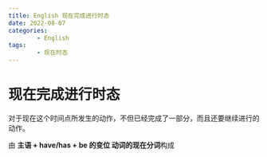 ```yaml
---
title: English 现在完成进行时态
date: 2022-08-07
categories:
        - English
tags:
        - 现在时态
---
```


# 现在完成进行时态

对于现在这个时间点所发生的动作，不但已经完成了一部分，而且还要继续进行的动作。



由 **主语 + have/has + be 的变位 动词的现在分词**构成